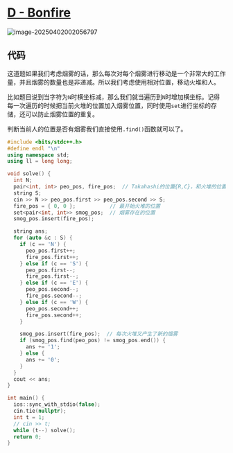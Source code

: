 # [**D - Bonfire**](https://atcoder.jp/contests/abc398/tasks/abc398_d)

![image-20250402002056797](https://gitee.com/chen-houchao/images/raw/master/202504020020099.png)

## 代码

​	这道题如果我们考虑烟雾的话，那么每次对每个烟雾进行移动是一个非常大的工作量，并且烟雾的数量也是非递减。所以我们考虑使用相对位置，移动火堆和人。

​	比如题目说到当字符为`N`时横坐标减，那么我们就当遍历到`N`时增加横坐标。记得每一次遍历的时候把当前火堆的位置加入烟雾位置，同时使用`set`进行坐标的存储，还可以防止烟雾位置的重复。

​	判断当前人的位置是否有烟雾我们直接使用`.find()`函数就可以了。

```cpp
#include <bits/stdc++.h>
#define endl "\n"
using namespace std;
using ll = long long;

void solve() {
  int N;
  pair<int, int> peo_pos, fire_pos;  // Takahashi的位置{R,C}，和火堆的位置
  string S;
  cin >> N >> peo_pos.first >> peo_pos.second >> S;
  fire_pos = { 0, 0 };           // 最开始火堆的位置
  set<pair<int, int>> smog_pos;  // 烟雾存在的位置
  smog_pos.insert(fire_pos);

  string ans;
  for (auto &c : S) {
    if (c == 'N') {
      peo_pos.first++;
      fire_pos.first++;
    } else if (c == 'S') {
      peo_pos.first--;
      fire_pos.first--;
    } else if (c == 'E') {
      peo_pos.second--;
      fire_pos.second--;
    } else if (c == 'W') {
      peo_pos.second++;
      fire_pos.second++;
    }

    smog_pos.insert(fire_pos);  // 每次火堆又产生了新的烟雾
    if (smog_pos.find(peo_pos) != smog_pos.end()) {
      ans += '1';
    } else {
      ans += '0';
    }
  }
  cout << ans;
}

int main() {
  ios::sync_with_stdio(false);
  cin.tie(nullptr);
  int t = 1;
  // cin >> t;
  while (t--) solve();
  return 0;
}
```

